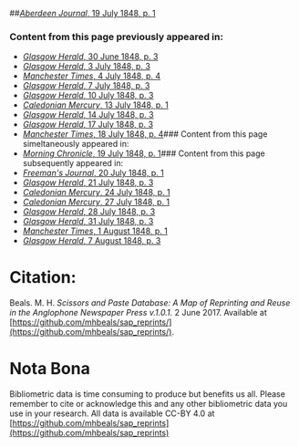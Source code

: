 ##[*Aberdeen Journal*, 19 July 1848, p. 1](https://mhbeals.github.io/sap_html/Aberdeen-Journal/Aberdeen-Journal-19-July-1848-p-1)

### Content from this page previously appeared in:
+ [*Glasgow Herald*, 30 June 1848, p. 3](https://mhbeals.github.io/sap_html/Glasgow-Herald/Glasgow-Herald-30-June-1848-p-3)
+ [*Glasgow Herald*, 3 July 1848, p. 3](https://mhbeals.github.io/sap_html/Glasgow-Herald/Glasgow-Herald-3-July-1848-p-3)
+ [*Manchester Times*, 4 July 1848, p. 4](https://mhbeals.github.io/sap_html/Manchester-Times/Manchester-Times-4-July-1848-p-4)
+ [*Glasgow Herald*, 7 July 1848, p. 3](https://mhbeals.github.io/sap_html/Glasgow-Herald/Glasgow-Herald-7-July-1848-p-3)
+ [*Glasgow Herald*, 10 July 1848, p. 3](https://mhbeals.github.io/sap_html/Glasgow-Herald/Glasgow-Herald-10-July-1848-p-3)
+ [*Caledonian Mercury*, 13 July 1848, p. 1](https://mhbeals.github.io/sap_html/Caledonian-Mercury/Caledonian-Mercury-13-July-1848-p-1)
+ [*Glasgow Herald*, 14 July 1848, p. 3](https://mhbeals.github.io/sap_html/Glasgow-Herald/Glasgow-Herald-14-July-1848-p-3)
+ [*Glasgow Herald*, 17 July 1848, p. 3](https://mhbeals.github.io/sap_html/Glasgow-Herald/Glasgow-Herald-17-July-1848-p-3)
+ [*Manchester Times*, 18 July 1848, p. 4](https://mhbeals.github.io/sap_html/Manchester-Times/Manchester-Times-18-July-1848-p-4)### Content from this page simeltaneously appeared in:
+ [*Morning Chronicle*, 19 July 1848, p. 1](https://mhbeals.github.io/sap_html/Morning-Chronicle/Morning-Chronicle-19-July-1848-p-1)### Content from this page subsequently appeared in:
+ [*Freeman's Journal*, 20 July 1848, p. 1](https://mhbeals.github.io/sap_html/Freeman's-Journal/Freeman's-Journal-20-July-1848-p-1)
+ [*Glasgow Herald*, 21 July 1848, p. 3](https://mhbeals.github.io/sap_html/Glasgow-Herald/Glasgow-Herald-21-July-1848-p-3)
+ [*Caledonian Mercury*, 24 July 1848, p. 1](https://mhbeals.github.io/sap_html/Caledonian-Mercury/Caledonian-Mercury-24-July-1848-p-1)
+ [*Caledonian Mercury*, 27 July 1848, p. 1](https://mhbeals.github.io/sap_html/Caledonian-Mercury/Caledonian-Mercury-27-July-1848-p-1)
+ [*Glasgow Herald*, 28 July 1848, p. 3](https://mhbeals.github.io/sap_html/Glasgow-Herald/Glasgow-Herald-28-July-1848-p-3)
+ [*Glasgow Herald*, 31 July 1848, p. 3](https://mhbeals.github.io/sap_html/Glasgow-Herald/Glasgow-Herald-31-July-1848-p-3)
+ [*Manchester Times*, 1 August 1848, p. 1](https://mhbeals.github.io/sap_html/Manchester-Times/Manchester-Times-1-August-1848-p-1)
+ [*Glasgow Herald*, 7 August 1848, p. 3](https://mhbeals.github.io/sap_html/Glasgow-Herald/Glasgow-Herald-7-August-1848-p-3)
                    
# Citation: 

Beals. M. H. *Scissors and Paste Database: A Map of Reprinting and Reuse in the Anglophone Newspaper Press v.1.0.1.* 2 June 2017. Available at [https://github.com/mhbeals/sap_reprints/](https://github.com/mhbeals/sap_reprints/). 
                    
# Nota Bona

Bibliometric data is time consuming to produce but benefits us all. Please remember to cite or acknowledge this and any other bibliometric data you use in your research. All data is available CC-BY 4.0 at [https://github.com/mhbeals/sap_reprints](https://github.com/mhbeals/sap_reprints)